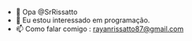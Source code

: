- 👋 Opa @SrRissatto 
- 👀 Eu estou interessado em programação.
- 📫 Como falar comigo : rayanrissatto87@gmail.com
